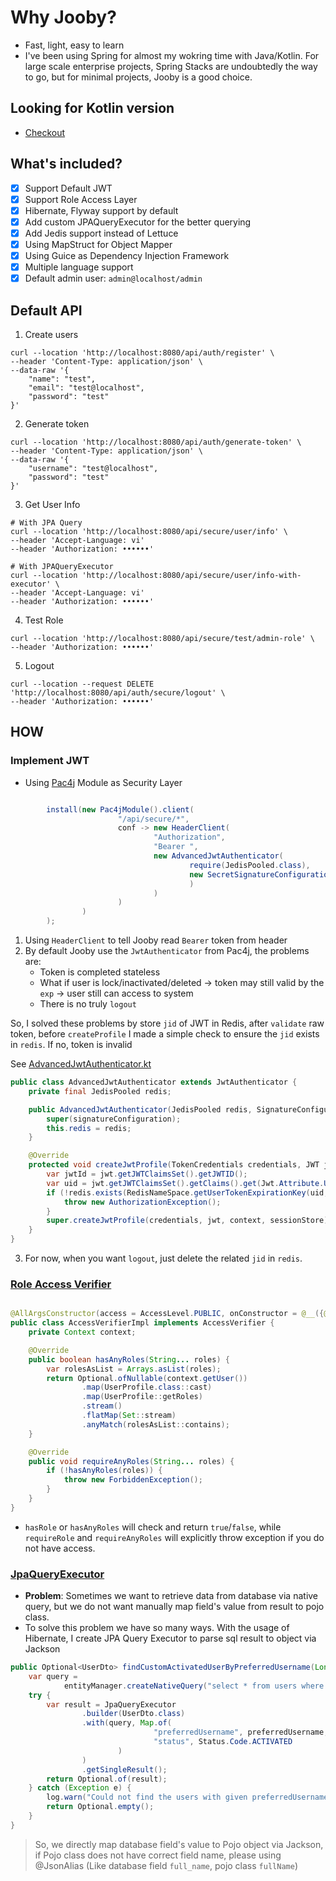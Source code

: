 # Why Jooby?

- Fast, light, easy to learn
- I've been using Spring for almost my wokring time with Java/Kotlin. For large scale enterprise projects, Spring Stacks
  are undoubtedly the way to go, but for minimal projects, Jooby is a good choice.

## Looking for Kotlin version

- [Checkout](https://github.com/jonaskahn/kooby-api-template)

## What's included?

- [x] Support Default JWT
- [x] Support Role Access Layer
- [x] Hibernate, Flyway support by default
- [x] Add custom JPAQueryExecutor for the better querying
- [x] Add Jedis support instead of Lettuce
- [x] Using MapStruct for Object Mapper
- [x] Using Guice as Dependency Injection Framework
- [x] Multiple language support
- [x] Default admin user: `admin@localhost/admin`

## Default API

1. Create users

```shell
curl --location 'http://localhost:8080/api/auth/register' \
--header 'Content-Type: application/json' \
--data-raw '{
    "name": "test",
    "email": "test@localhost",
    "password": "test"
}'
```

2. Generate token

```shell
curl --location 'http://localhost:8080/api/auth/generate-token' \
--header 'Content-Type: application/json' \
--data-raw '{
    "username": "test@localhost",
    "password": "test"
}'
```

3. Get User Info

```shell
# With JPA Query
curl --location 'http://localhost:8080/api/secure/user/info' \
--header 'Accept-Language: vi'
--header 'Authorization: ••••••'
```

```shell
# With JPAQueryExecutor
curl --location 'http://localhost:8080/api/secure/user/info-with-executor' \
--header 'Accept-Language: vi'
--header 'Authorization: ••••••'
```

4. Test Role

```shell
curl --location 'http://localhost:8080/api/secure/test/admin-role' \
--header 'Authorization: ••••••'
```

5. Logout

```shell
curl --location --request DELETE 'http://localhost:8080/api/auth/secure/logout' \
--header 'Authorization: ••••••'
```

## HOW

### Implement JWT

- Using [Pac4j](https://jooby.io/modules/pac4j/) Module as Security Layer

```java

        install(new Pac4jModule().client(
                        "/api/secure/*",
                        conf -> new HeaderClient(
                                "Authorization",
                                "Bearer ",
                                new AdvancedJwtAuthenticator(
                                        require(JedisPooled.class),
                                        new SecretSignatureConfiguration(conf.getString("jwt.salt")
                                        )
                                )
                        )
                )
        );


```

1. Using `HeaderClient` to tell Jooby read `Bearer` token from header
2. By default Jooby use the `JwtAuthenticator` from Pac4j, the problems are:
    - Token is completed stateless
    - What if user is lock/inactivated/deleted -> token may still valid by the `exp` -> user still can access to system
    - There is no truly `logout`

So, I solved these problems by store `jid` of JWT in Redis, after `validate` raw token, before `createProfile` I made a
simple check to ensure the `jid` exists in `redis`. If no, token is invalid

See [AdvancedJwtAuthenticator.kt](src/main/java/io/github/jonaskahn/middlewares/jwt/AdvancedJwtAuthenticator.java)

```java
public class AdvancedJwtAuthenticator extends JwtAuthenticator {
    private final JedisPooled redis;

    public AdvancedJwtAuthenticator(JedisPooled redis, SignatureConfiguration signatureConfiguration) {
        super(signatureConfiguration);
        this.redis = redis;
    }

    @Override
    protected void createJwtProfile(TokenCredentials credentials, JWT jwt, WebContext context, SessionStore sessionStore) throws ParseException {
        var jwtId = jwt.getJWTClaimsSet().getJWTID();
        var uid = jwt.getJWTClaimsSet().getClaims().get(Jwt.Attribute.UID).toString();
        if (!redis.exists(RedisNameSpace.getUserTokenExpirationKey(uid, jwtId))) {
            throw new AuthorizationException();
        }
        super.createJwtProfile(credentials, jwt, context, sessionStore);
    }
}

```

3. For now, when you want `logout`, just delete the related `jid` in `redis`.

### [Role Access Verifier](src/main/java/io/github/jonaskahn/middlewares/role/AccessVerifier.java)

```java

@AllArgsConstructor(access = AccessLevel.PUBLIC, onConstructor = @__({@Inject}))
public class AccessVerifierImpl implements AccessVerifier {
    private Context context;

    @Override
    public boolean hasAnyRoles(String... roles) {
        var rolesAsList = Arrays.asList(roles);
        return Optional.ofNullable(context.getUser())
                .map(UserProfile.class::cast)
                .map(UserProfile::getRoles)
                .stream()
                .flatMap(Set::stream)
                .anyMatch(rolesAsList::contains);
    }

    @Override
    public void requireAnyRoles(String... roles) {
        if (!hasAnyRoles(roles)) {
            throw new ForbiddenException();
        }
    }
}

```

- `hasRole` or `hasAnyRoles` will check and return `true`/`false`, while `requireRole` and `requireAnyRoles` will
  explicitly throw exception if you do not have access.

### [JpaQueryExecutor](src/main/java/io/github/jonaskahn/assistant/query/JpaQueryExecutor.java)

- **Problem**: Sometimes we want to retrieve data from database via native query, but we do not want manually map
  field's value from result to pojo class.
- To solve this problem we have so many ways. With the usage of Hibernate, I create JPA Query Executor to parse sql
  result to object via Jackson

```java
public Optional<UserDto> findCustomActivatedUserByPreferredUsername(Long preferredUsername) {
    var query =
            entityManager.createNativeQuery("select * from users where preferred_username = :preferredUsername and status = :status");
    try {
        var result = JpaQueryExecutor
                .builder(UserDto.class)
                .with(query, Map.of(
                                "preferredUsername", preferredUsername,
                                "status", Status.Code.ACTIVATED
                        )
                )
                .getSingleResult();
        return Optional.of(result);
    } catch (Exception e) {
        log.warn("Could not find the users with given preferredUsername", e);
        return Optional.empty();
    }
}
```

> So, we directly map database field's value to Pojo object via Jackson, if Pojo class does not have correct field name,
> please using @JsonAlias (Like database field `full_name`, pojo class `fullName`)
